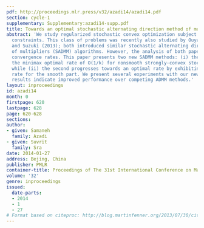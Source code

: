 ```yaml
---
pdf: http://proceedings.mlr.press/v32/azadi14/azadi14.pdf
section: cycle-1
supplementary: Supplementary:azadi14-supp.pdf
title: Towards an optimal stochastic alternating direction method of multipliers
abstract: 'We study regularized stochastic convex optimization subject to linear equality
  constraints. This class of problems was recently also studied by Ouyang et al. (2013)
  and Suzuki (2013); both introduced similar stochastic alternating direction method
  of multipliers (SADMM) algorithms. However, the analysis of both papers led to suboptimal
  convergence rates. This paper presents two new SADMM methods: (i) the first attains
  the minimax optimal rate of O(1/k) for nonsmooth strongly-convex stochastic problems;
  while (ii) the second progresses towards an optimal rate by exhibiting an O(1/k^2)
  rate for the smooth part. We present several experiments with our new methods; the
  results indicate improved performance over competing ADMM methods.'
layout: inproceedings
id: azadi14
month: 0
firstpage: 620
lastpage: 628
page: 620-628
sections: 
author:
- given: Samaneh
  family: Azadi
- given: Suvrit
  family: Sra
date: 2014-01-27
address: Bejing, China
publisher: PMLR
container-title: Proceedings of The 31st International Conference on Machine Learning
volume: '32'
genre: inproceedings
issued:
  date-parts:
  - 2014
  - 1
  - 27
# Format based on citeproc: http://blog.martinfenner.org/2013/07/30/citeproc-yaml-for-bibliographies/
---
```


